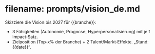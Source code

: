 # filename: prompts/vision_de.md
Skizziere die Vision bis 2027 für {{branche}}:
- 3 Fähigkeiten (Autonomie, Prognose, Hyperpersonalisierung) mit je 1 Impact‑Satz.
- Zielposition (Top‑x% der Branche) + 2 Talent/Markt‑Effekte.
„Stand: {{date}}“.
